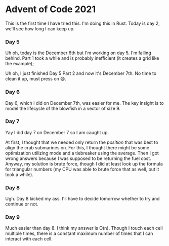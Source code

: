 # Advent of Code 2021

This is the first time I have tried this.
I'm doing this in Rust.
Today is day 2, we'll see how long I can keep up.

### Day 5

Uh oh, today is the December 6th but I'm working on day 5.
I'm falling behind.
Part 1 took a while and is probably inefficient (it creates a grid like the example);

Uh oh, I just finished Day 5 Part 2 and now it's December 7th.
No time to clean it up, must press on 😅.

### Day 6

Day 6, which I did on December 7th, was easier for me.
The key insight is to model the lifecycle of the blowfish in a vector of size 9.

### Day 7

Yay I did day 7 on December 7 so I am caught up.

At first, I thought that we needed only return the *position* that was best to align the crab submarines on.
For this, I thought there might be some optimization utilizing mode and a tiebreaker using the average.
Then I got wrong answers because I was supposed to be returning the fuel cost.
Anyway, my solution is brute force, though I did at least look up the formula for triangular numbers (my CPU was able to brute force that as well, but it took a while).

### Day 8

Ugh. Day 8 kicked my ass.
I'll have to decide tomorrow whether to try and continue or not.

### Day 9

Much easier than day 8.
I think my answer is O(n).
Though I touch each cell multiple times, there is a constant maximum number of times that I can interact with each cell.
